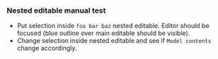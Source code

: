 ### Nested editable manual test

* Put selection inside `foo bar baz` nested editable. Editor should be focused (blue outline over main editable should be visible).
* Change selection inside nested editable and see if `Model contents` change accordingly.
